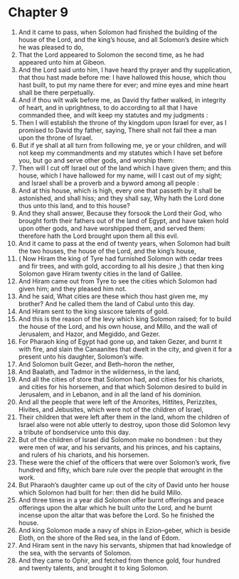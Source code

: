 # Chapter 9

1. And it came to pass, when Solomon had finished the building of the house of the Lord, and the king’s house, and all Solomon’s desire which he was pleased to do,
2. That the Lord appeared to Solomon the second time, as he had appeared unto him at Gibeon.
3. And the Lord said unto him, I have heard thy prayer and thy supplication, that thou hast made before me: I have hallowed this house, which thou hast built, to put my name there for ever; and mine eyes and mine heart shall be there perpetually.
4. And if thou wilt walk before me, as David thy father walked, in integrity of heart, and in uprightness, to do according to all that I have commanded thee, and wilt keep my statutes and my judgments :
5. Then I will establish the throne of thy kingdom upon Israel for ever, as I promised to David thy father, saying, There shall not fail thee a man upon the throne of Israel.
6. But if ye shall at all turn from following me, ye or your children, and will not keep my commandments and my statutes which I have set before you, but go and serve other gods, and worship them:
7. Then will I cut off Israel out of the land which I have given them; and this house, which I have hallowed for my name, will I cast out of my sight; and Israel shall be a proverb and a byword among all people :
8. And at this house, which is high, every one that passeth by it shall be astonished, and shall hiss; and they shall say, Why hath the Lord done thus unto this land, and to this house?
9. And they shall answer, Because they forsook the Lord their God, who brought forth their fathers out of the land of Egypt, and have taken hold upon other gods, and have worshipped them, and served them: therefore hath the Lord brought upon them all this evil.
10. And it came to pass at the end of twenty years, when Solomon had built the two houses, the house of the Lord, and the king’s house,
11. ( Now Hiram the king of Tyre had furnished Solomon with cedar trees and fir trees, and with gold, according to all his desire ,) that then king Solomon gave Hiram twenty cities in the land of Galilee.
12. And Hiram came out from Tyre to see the cities which Solomon had given him; and they pleased him not.
13. And he said, What cities are these which thou hast given me, my brother? And he called them the land of Cabul unto this day.
14. And Hiram sent to the king sixscore talents of gold.
15. And this is the reason of the levy which king Solomon raised; for to build the house of the Lord, and his own house, and Millo, and the wall of Jerusalem, and Hazor, and Megiddo, and Gezer.
16. For Pharaoh king of Egypt had gone up, and taken Gezer, and burnt it with fire, and slain the Canaanites that dwelt in the city, and given it for a present unto his daughter, Solomon’s wife.
17. And Solomon built Gezer, and Beth–horon the nether,
18. And Baalath, and Tadmor in the wilderness, in the land,
19. And all the cities of store that Solomon had, and cities for his chariots, and cities for his horsemen, and that which Solomon desired to build in Jerusalem, and in Lebanon, and in all the land of his dominion.
20. And all the people that were left of the Amorites, Hittites, Perizzites, Hivites, and Jebusites, which were not of the children of Israel,
21. Their children that were left after them in the land, whom the children of Israel also were not able utterly to destroy, upon those did Solomon levy a tribute of bondservice unto this day.
22. But of the children of Israel did Solomon make no bondmen : but they were men of war, and his servants, and his princes, and his captains, and rulers of his chariots, and his horsemen.
23. These were the chief of the officers that were over Solomon’s work, five hundred and fifty, which bare rule over the people that wrought in the work.
24. But Pharaoh’s daughter came up out of the city of David unto her house which Solomon had built for her: then did he build Millo.
25. And three times in a year did Solomon offer burnt offerings and peace offerings upon the altar which he built unto the Lord, and he burnt incense upon the altar that was before the Lord. So he finished the house.
26. And king Solomon made a navy of ships in Ezion–geber, which is beside Eloth, on the shore of the Red sea, in the land of Edom.
27. And Hiram sent in the navy his servants, shipmen that had knowledge of the sea, with the servants of Solomon.
28. And they came to Ophir, and fetched from thence gold, four hundred and twenty talents, and brought it to king Solomon.


